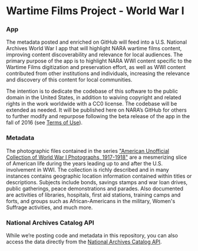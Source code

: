 # Wartime Films Project - World War I

### App
The metadata posted and enriched on GitHub will feed into a U.S. National Archives World War I app that will highlight NARA wartime films content, improving content discoverability and relevance for local audiences. The primary purpose of the app is to highlight NARA WWI content specific to the Wartime Films digitization and preservation effort, as well as WWI content contributed from other institutions and individuals, increasing the relevance and discovery of this content for local communities.  

The intention is to dedicate the codebase of this software to the public domain in the United States, in addition to waiving copyright and related rights in the work worldwide with a CC0 license. The codebase will be extended as needed. It will be published here on NARA’s GitHub for others to further modify and repurpose following the beta release of the app in the fall of 2016 (see [Terms of Use](https://github.com/usnationalarchives/Wartime-Films-Project/blob/master/LICENSE)).

### Metadata

The photographic files contained in the series ["American Unofficial Collection of World War I Photographs, 1917-1918"](https://catalog.archives.gov/id/533461) are a mesmerizing slice of American life during the years leading up to and after the U.S. involvement in WWI. The collection is richly described and in many instances contains geographic location information contained within titles or descriptions. Subjects include bonds, savings stamps and war loan drives, public gatherings, peace demonstrations and parades. Also documented are activities of libraries, hospitals, first aid stations, training camps and forts, and groups such as African-Americans in the military, Women's Suffrage activities, and much more. 

### National Archives Catalog API 

While we’re posting code and metadata in this repository, you can also access the data directly from the [National Archives Catalog API](https://github.com/usnationalarchives/Catalog-API).
